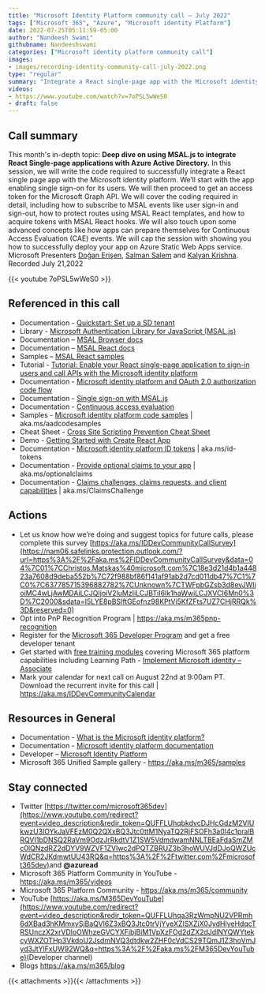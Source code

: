 ```yaml
---
title: "Microsoft Identity Platform community call – July 2022"
tags: ["Microsoft 365", "Azure", "Microsoft identity Platform"]
date: 2022-07-25T05:11:59-05:00
author: "Nandeesh Swami"
githubname: Nandeeshswami
categories: ["Microsoft identity platform community call"]
images:
- images/recording-identity-community-call-july-2022.png
type: "regular"
summary: "Integrate a React single-page app with the Microsoft identity platform. Enable SSO and get an access token for Microsoft Graph API. Subscribe to MSAL events, protect routes using MSAL Angular Guard, and acquire tokens with MSAL React hooks."
videos:
- https://www.youtube.com/watch?v=7oPSL5wWeS0
- draft: false
---
```



## Call summary

This month's in-depth topic: **Deep dive on using MSAL.js to integrate React
Single-page applications with Azure Active Directory.** In this session, we will
write the code required to successfully integrate a React single page app with
the Microsoft identity platform. We’ll start with the app enabling single
sign-on for its users. We will then proceed to get an access token for the
Microsoft Graph API. We will cover the coding required in detail, including how
to subscribe to MSAL events like user sign-in and sign-out, how to protect
routes using MSAL React templates, and how to acquire tokens with MSAL React
hooks. We will also touch upon some advanced concepts like how apps can prepare
themselves for Continuous Access Evaluation (CAE) events. We will cap the
session with showing you how to successfully deploy your app on Azure Static Web
Apps service. Microsoft Presenters [Doğan
Erişen](https://www.linkedin.com/in/doganerisen/), [Salman
Salem](https://www.linkedin.com/in/salman-salem/) and [Kalyan
Krishna](https://twitter.com/kalyankrishna1). Recorded July 21,2022

{{< youtube 7oPSL5wWeS0 >}}

## Referenced in this call

* Documentation - [Quickstart: Set up a SD
    tenant](https://learn.microsoft.com/azure/active-directory/develop/quickstart-create-new-tenant)
* Library - [Microsoft Authentication Library for JavaScript
    (MSAL.js)](https://github.com/AzureAD/microsoft-authentication-library-for-js)
* Documentation – [MSAL Browser
    docs](https://github.com/AzureAD/microsoft-authentication-library-for-js/tree/dev/lib/msal-browser/docs)
* Documentation – [MSAL React
    docs](https://github.com/AzureAD/microsoft-authentication-library-for-js/tree/dev/lib/msal-react/docs)
* Samples – [MSAL React
    samples](https://github.com/AzureAD/microsoft-authentication-library-for-js/tree/dev/samples/msal-react-samples)
* Tutorial - [Tutorial: Enable your React single-page application to sign-in
    users and call APIs with the Microsoft identity
    platform](https://github.com/Azure-Samples/ms-identity-javascript-react-tutorial)
* Documentation - [Microsoft identity platform and OAuth 2.0 authorization
    code
    flow](https://learn.microsoft.com/azure/active-directory/develop/v2-oauth2-auth-code-flow)
* Documentation - [Single sign-on with
    MSAL.js](https://learn.microsoft.com/azure/active-directory/develop/msal-js-sso)
* Documentation - [Continuous access
    evaluation](https://learn.microsoft.com/azure/active-directory/conditional-access/concept-continuous-access-evaluation)
* Samples - [Microsoft identity platform code
    samples](https://learn.microsoft.com/azure/active-directory/develop/sample-v2-code)
    \| aka.ms/aadcodesamples
* Cheat Sheet - [Cross Site Scripting Prevention Cheat
    Sheet](https://cheatsheetseries.owasp.org/cheatsheets/Cross_Site_Scripting_Prevention_Cheat_Sheet.html)
* Demo - [Getting Started with Create React
    App](https://github.com/derisen/msal-react-demo)
* Documentation - [Microsoft identity platform ID
    tokens](https://learn.microsoft.com/azure/active-directory/develop/id-tokens)
    \| aka.ms/id-tokens
* Documentation - [Provide optional claims to your
    app](https://learn.microsoft.com/azure/active-directory/develop/active-directory-optional-claims)
    \| aka.ms/optionalclaims
* Documentation - [Claims challenges, claims requests, and client
    capabilities](https://learn.microsoft.com/azure/active-directory/develop/claims-challenge)
    \| aka.ms/ClaimsChallenge

## Actions

* Let us know how we’re doing and suggest topics for future calls, please
    complete this survey
    [https://aka.ms/IDDevCommunityCallSurvey](https://nam06.safelinks.protection.outlook.com/?url=https%3A%2F%2Faka.ms%2FIDDevCommunityCallSurvey&data=04%7C01%7CChristos.Matskas%40microsoft.com%7C18e3d21d4b1a44823a7608d9deba552b%7C72f988bf86f141af91ab2d7cd011db47%7C1%7C0%7C637785715396882782%7CUnknown%7CTWFpbGZsb3d8eyJWIjoiMC4wLjAwMDAiLCJQIjoiV2luMzIiLCJBTiI6Ik1haWwiLCJXVCI6Mn0%3D%7C2000&sdata=I5LYE8pBSlftGEofnz98KPtVi5KfZFts7UZ7CHjRRQk%3D&reserved=0)
* Opt into PnP Recognition Program \| <https://aka.ms/m365pnp-recognition>
* Register for the [Microsoft 365 Developer
    Program](https://aka.ms/m365/devprogram) and get a free developer tenant
* Get started with [free training modules](https://aka.ms/m365/dev/learn)
    covering Microsoft 365 platform capabilities including Learning Path -
    [Implement Microsoft identity –
    Associate](https://learn.microsoft.com/learn/paths/m365-identity-associate/)
* Mark your calendar for next call on August 22nd at 9:00am PT. Download the
    recurrent invite for this call \| <https://aka.ms/IDDevCommunityCalendar>

## Resources in General

* Documentation - [What is the Microsoft identity platform?](https://learn.microsoft.com/azure/active-directory/develop/v2-overview)
* Documentation - [Microsoft identity platform documentation](https://learn.microsoft.com/azure/active-directory/develop/)
* Developer – [Microsoft Identity Platform](https://developer.microsoft.com/identity)
* Microsoft 365 Unified Sample gallery - <https://aka.ms/m365/samples>

## Stay connected

* Twitter [https://twitter.com/microsoft365dev](https://www.youtube.com/redirect?event=video_description&redir_token=QUFFLUhqbkdvcDJHcGdzM2VIUkwzU3lOYkJaVFEzM0Q2QXxBQ3Jtc0ttM1NyaTQ2RjFSOFh3a0l4c1pralBRQVI1bDNSQ2RaVm9OdzJrRkdtV1Z1SW5VdmdwamNNLTBEaFdaSmZMc0lQNzdRZ2dDYV9WZVF1ZVIwc2dPQTZBRUZ3b3hoWUVJdDJoQWZUcWdCR2JKdmwtUU43RQ&q=https%3A%2F%2Ftwitter.com%2Fmicrosoft365dev)​ and **@azuread**
* Microsoft 365 Platform Community in YouTube - <https://aka.ms/m365/videos>
* Microsoft 365 Platform Community - <https://aka.ms/m365/community>
* YouTube [https://aka.ms/M365DevYouTube](https://www.youtube.com/redirect?event=video_description&redir_token=QUFFLUhqa3RzWmpNU2VPRmh6dXBad3hKMmxySjBaQVl6Z3xBQ3Jtc0trVjYyeXZlSXZiX0JydHlyeHdqcTRSUnczX2xrVDloOWhzeGVCYXFibjBiM1VpXzFOd2dZX2dJdlNYQWYtekcyWXZOTHp3VkdoU2JsdmNVQ3dtdkw2ZHF0cVdCS29TQmJ1Z3hoVmJyd3JtYlFxUW92WQ&q=https%3A%2F%2Faka.ms%2FM365DevYouTube)​ (Developer channel)
* Blogs <https://aka.ms/m365/blog>

{{< attachments >}}{{< /attachments >}}
